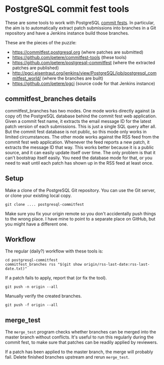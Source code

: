 # PostgreSQL commit fest tools

These are some tools to work with PostgreSQL [commit fests](https://commitfest.postgresql.org/).  In particular, the aim is to automatically extract patch submissions into branches in a Git repository and have a Jenkins instance build those branches.

These are the pieces of the puzzle:

- https://commitfest.postgresql.org (where patches are submitted)
- https://github.com/petere/commitfest-tools (these tools)
- https://github.com/petere/postgresql-commitfest (where the extracted patches are published)
- http://pgci.eisentraut.org/jenkins/view/PostgreSQL/job/postgresql_commitfest_world/ (where the branches are built)
- https://github.com/petere/pgci (source code for that Jenkins instance)

## commitfest_branches details

commitfest_branches has two modes.  One mode works directly against (a copy of) the PostgreSQL database behind the commit fest web application.  Given a commit fest name, it extracts the email message ID for the latest patch version of each submissions.  This is just a single SQL query after all.  But the commit fest database is not public, so this mode only works in limited circumstances.  The other mode works against the RSS feed from the commit fest web application.  Whenever the feed reports a new patch, it extracts the message ID that way.  This works better because it is a public source, and it can easily update itself over time.  The only problem is that it can't bootstrap itself easily.  You need the database mode for that, or you need to wait until each patch has shown up in the RSS feed at least once.

## Setup

Make a clone of the PostgreSQL Git repository.  You can use the Git server, or clone your existing local copy.

    git clone .... postgresql-commitfest

Make sure you fix your origin remote so you don't accidentally push things to the wrong place.  I have mine to point to a separate place on GitHub, but you might have a different one.

## Workflow

The regular (daily?) workflow with these tools is:

    cd postgresql-commitfest
    commitfest_branches rss "$(git show origin/rss-last-date:rss-last-date.txt)"

If a patch fails to apply, report that (or fix the tool).

    git push -n origin --all

Manually verify the created branches.

    git push -f origin --all

## merge_test

The `merge_test` program checks whether branches can be merged into the master branch without conflicts.  It's useful to run this regularly during the commit fest, to make sure that patches can be readily applied by reviewers.

If a patch has been applied to the master branch, the merge will probably fail.  Delete finished branches upstream and rerun `merge_test`.
